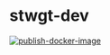 # stwgt-dev
[![publish-docker-image](https://github.com/StefanWin/stwgt-dev/actions/workflows/build.yml/badge.svg)](https://github.com/StefanWin/stwgt-dev/actions/workflows/build.yml)
